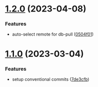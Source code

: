 # [1.2.0](https://github.com/baumrock/RockShell/compare/v1.1.0...v1.2.0) (2023-04-08)


### Features

* auto-select remote for db-pull ([0504f01](https://github.com/baumrock/RockShell/commit/0504f013620097ba2a0a30e741d60e4ee1b8fc7a))



# [1.1.0](https://github.com/baumrock/RockShell/compare/7de3cfb05c6bf485428924df7dcd98528e91ddf4...v1.1.0) (2023-03-04)


### Features

* setup conventional commits ([7de3cfb](https://github.com/baumrock/RockShell/commit/7de3cfb05c6bf485428924df7dcd98528e91ddf4))



